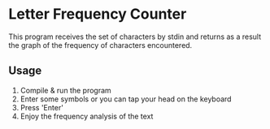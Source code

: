 # Letter Frequency Counter

This program receives the set of characters by stdin and returns as a result the graph of the frequency of characters encountered.

## Usage

1. Compile & run the program
2. Enter some symbols or you can tap your head on the keyboard
3. Press 'Enter'
4. Enjoy the frequency analysis of the text
